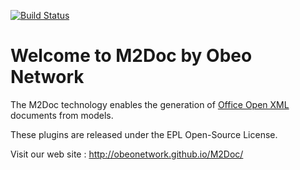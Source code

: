 [![Build Status](https://travis-ci.org/ObeoNetwork/M2Doc.svg?branch=master)](https://travis-ci.org/ObeoNetwork/M2Doc)

# Welcome to M2Doc by Obeo Network
The M2Doc technology enables the generation of [Office Open XML](https://fr.wikipedia.org/wiki/Office_Open_XML) documents from models.

These plugins are released under the EPL Open-Source License.

Visit our web site : http://obeonetwork.github.io/M2Doc/
